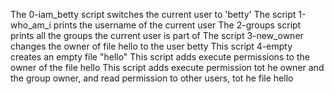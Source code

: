 The 0-iam_betty script switches the current user to 'betty'
The script 1-who_am_i prints the username of the current user
The 2-groups script prints all the groups the current user is part of
The script 3-new_owner changes the owner of file hello to the user betty
This script 4-empty creates an empty file "hello"
This script adds execute permissions to the owner of the file hello
This script adds execute permission tot he owner and the group owner, and read permission to other users, tot he file hello
